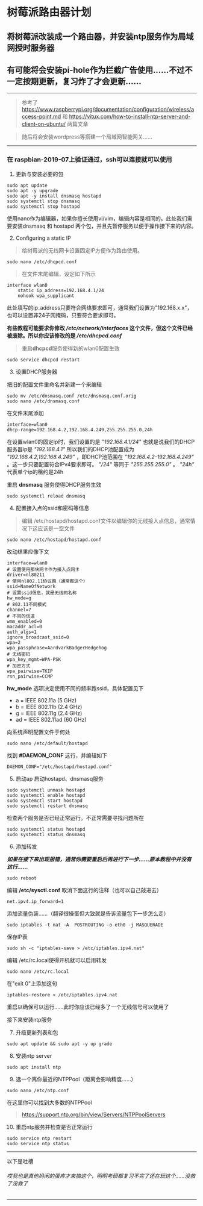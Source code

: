# 树莓派路由器计划

## 将树莓派改装成一个路由器，并安装ntp服务作为局域网授时服务器

## 有可能将会安装pi-hole作为拦截广告使用……不过不一定按期更新，复习炸了才会更新…… 

***

>参考了 https://www.raspberrypi.org/documentation/configuration/wireless/access-point.md 和 https://vitux.com/how-to-install-ntp-server-and-client-on-ubuntu/ 两篇文章

>随后将会安装wordpress等搭建一个局域网智能网关……
---
### 在 raspbian-2019-07上验证通过，ssh可以连接就可以使用

1. 更新与安装必要的包
```shell
sudo apt update
sudo apt -y upgrade
sudo apt -y install dnsmasq hostapd
sudo systemctl stop dnsmasq
sudo systemctl stop hostapd
```
使用nano作为编辑器，如果你擅长使用vi/vim，编辑内容是相同的。此处我们需要安装dnsmasq 和 hostapd 两个包，并且先暂停服务以便于操作接下来的内容。

2. Configuring a static IP
>给树莓派的无线网卡设置固定IP方便作为路由使用。 

```shell
sudo nano /etc/dhcpcd.conf
```
>在文件末尾编辑，设定如下所示
```shell
interface wlan0
    static ip_address=192.168.4.1/24
    nohook wpa_supplicant
```
此处填写的ip_address只要符合网络要求即可，通常我们设置为"192.168.x.x"，也可以设置非24子网掩码，只要符合要求即可。

**有些教程可能要求你修改 */etc/network/interfaces* 这个文件，但这个文件已经被废除。所以你应该修改的是 */etc/dhcpcd.conf***

>重启**dhcpcd**服务使得新的wlan0配置生效

```shell
sudo service dhcpcd restart
```

3. 设置DHCP服务器

把旧的配置文件重命名并新建一个来编辑

```shell
sudo mv /etc/dnsmasq.conf /etc/dnsmasq.conf.orig
sudo nano /etc/dnsmasq.conf
```

在文件末尾添加

```shell
interface=wlan0      
dhcp-range=192.168.4.2,192.168.4.249,255.255.255.0,24h
```

在设置wlan0的固定ip时，我们设置的是 *"192.168.4.1/24"* 也就是说我们的DHCP 服务器ip是 *"192.168.4.1"* 所以我们的DHCP池配置成为 *"192.168.4.2,192.168.4.249"* ，即DHCP池范围在 *"192.168.4.2-192.168.4.249"* 。这一步只要配置符合IPv4要求即可。 *"/24"* 等同于 *"255.255.255.0"* 。 *"24h"* 代表单个ip的租约是24h

重启 **dnsmasq** 服务使得DHCP服务生效

```shell
sudo systemctl reload dnsmasq
```

4. 配置接入点的ssid和密码等信息

>编辑 /etc/hostapd/hostapd.conf文件以编辑你的无线接入点信息，通常情况下这应该是一空文件

```shell
sudo nano /etc/hostapd/hostapd.conf
```
改动结果应像下文

```shell
interface=wlan0
# 设置使用那块网卡作为接入点网卡
driver=nl80211
# 使用nl802.11协议跑（通常都这个）
ssid=NameOfNetwork
# 设置ssid信息，就是无线网名称
hw_mode=g
# 802.11不同模式
channel=7
# 不同的信道
wmm_enabled=0
macaddr_acl=0
auth_algs=1
ignore_broadcast_ssid=0
wpa=2
wpa_passphrase=AardvarkBadgerHedgehog
# 无线密码
wpa_key_mgmt=WPA-PSK
# 加密方式
wpa_pairwise=TKIP
rsn_pairwise=CCMP
```

**hw_mode** 选项决定使用不同的频率跑ssid，具体配置见下

 * a = IEEE 802.11a (5 GHz)
 * b = IEEE 802.11b (2.4 GHz)
 * g = IEEE 802.11g (2.4 GHz)
 * ad = IEEE 802.11ad (60 GHz)

向系统声明配置文件于何处
```shell
sudo nano /etc/default/hostapd
```

找到 **#DAEMON_CONF** 这行，并编辑如下
```shell
DAEMON_CONF="/etc/hostapd/hostapd.conf"
```
5. 启动ap
启动hostapd、dnsmasq服务
```shell
sudo systemctl unmask hostapd
sudo systemctl enable hostapd
sudo systemctl start hostapd
sudo systemctl restart dnsmasq
```
检查两个服务是否已经正常运行。不正常需要寻找问题所在

```shell
sudo systemctl status hostapd
sudo systemctl status dnsmasq
```

6. 添加转发

***如果在接下来出现报错，通常你需要重启后再进行下一步……原本教程中并没有这行……***
```shell
sudo reboot
```
编辑 **/etc/sysctl.conf** 取消下面这行的注释（也可以自己敲进去）
```shell
net.ipv4.ip_forward=1
```
添加流量伪装……（翻译很操蛋但大致就是告诉流量包下一步怎么走）
```shell
sudo iptables -t nat -A  POSTROUTING -o eth0 -j MASQUERADE
```
保存IP表
```shell
sudo sh -c "iptables-save > /etc/iptables.ipv4.nat"
```
编辑 /etc/rc.local使得开机就可以启用转发 
```shell
sudo nano /etc/rc.local
```
在"exit 0"上添加这句 
```shell
iptables-restore < /etc/iptables.ipv4.nat
```
重启以确保可以运行……此时你应该已经多了一个无线信号可以使用了

接下来安装ntp服务

7. 升级更新列表和包
```shell
sudo apt update && sudo apt -y up grade
```
8. 安装ntp server
```shell
sudo apt install ntp
```
9. 选一个离你最近的NTPPool（距离会影响精度……）

```shell
sudo nano /etc/ntp.conf
```
在这里你可以找到大多数的NTPPool 
>https://support.ntp.org/bin/view/Servers/NTPPoolServers

10. 重启ntp服务并检查是否正常运行
```shell
sudo service ntp restart
sudo service ntp status
```
---
以下是吐槽
###### 哎我也是真他妈闲的蛋疼才来搞这个，明明考研都复习不完了还在玩这个……没救了没救了

---
